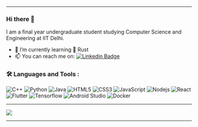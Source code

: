 <hr/>

### Hi there 👋

I am a final year undergraduate student studying Computer Science and Engineering at IIT Delhi.
- 🌱 I’m currently learning :crab: Rust
- 📫 You can reach me on: [![Linkedin Badge](https://img.shields.io/badge/LinkedIn-blue?style=for-the-badge&logo=linkedin&logoColor=white)](https://www.linkedin.com/in/prakhar-jagwani-413946191/)
<!--
**Prakhar314/Prakhar314** is a ✨ _special_ ✨ repository because its `README.md` (this file) appears on your GitHub profile.

Here are some ideas to get you started:

- 🔭 I’m currently working on ...
- 👯 I’m looking to collaborate on ...
- 🤔 I’m looking for help with ...
- 💬 Ask me about ...
- 😄 Pronouns: ...
- ⚡ Fun fact: ...
-->
### :hammer_and_wrench: Languages and Tools :
![C++](https://img.shields.io/badge/-C++-black?style=flat-square&logo=cplusplus)
![Python](https://img.shields.io/badge/-Python-black?style=flat-square&logo=Python)
![Java](https://img.shields.io/badge/-java-black?style=flat-square&logo=Java)
![HTML5](https://img.shields.io/badge/-HTML5-black?style=flat-square&logo=html5&logoColor=white)
![CSS3](https://img.shields.io/badge/-CSS3-black?style=flat-square&logo=css3)
![JavaScript](https://img.shields.io/badge/-JavaScript-black?style=flat-square&logo=JavaScript)
![Nodejs](https://img.shields.io/badge/-Nodejs-black?style=flat-square&logo=Node.js)
![React](https://img.shields.io/badge/-React-black?style=flat-square&logo=react)
![Flutter](https://img.shields.io/badge/-Flutter-black?style=flat-square&logo=Flutter)
![Tensorflow](https://img.shields.io/badge/-Tensorflow-black?style=flat-square&logo=Tensorflow)
![Android Studio](https://img.shields.io/badge/-Android-black?style=flat-square&logo=Android)
![Docker](https://img.shields.io/badge/-Docker-black?style=flat-square&logo=docker)

<hr/>
<!-- <div style="display: inline;"> -->
<!-- <div align="center" style="display: flex; flex-direction: row;">
 <img class="img" src="https://github-readme-stats.vercel.app/api?username=Prakhar314&show_icons=true&theme=radical&count_private=true" />
</div> -->
<div align="center" style="display: flex; flex-direction: row;">
 <img class="img" src="https://github-readme-stats.vercel.app/api/top-langs/?username=Prakhar314&layout=compact&show_icons=true&theme=radical&langs_count=4" />
</div>
<!-- </div> -->
<hr/>
<div align="center">
  <img align="center" src="https://komarev.com/ghpvc/?username=Prakhar314&style=flat-square&color=blue" alt=""/>
</div>




